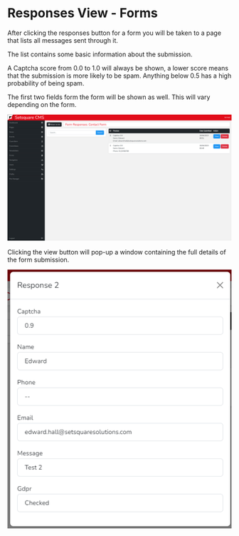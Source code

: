 # Responses View - Forms

After clicking the responses button for a form you will be taken to a page that lists all messages sent through it. 

The list contains some basic information about the submission. 

A Captcha score from 0.0 to 1.0 will always be shown, a lower score means that the submission is more likely to be spam. Anything below 0.5 has a high probability of being spam.

The first two fields form the form will be shown as well. This will vary depending on the form.

![Form Responses List](../_images/forms-responses-list.png)

Clicking the view button will pop-up a window containing the full details of the form submission.

![Form Responses Sinlge](../_images/forms-responses-single.png)